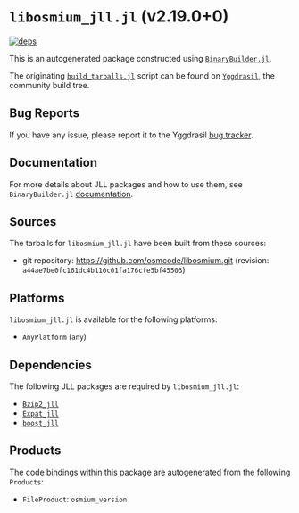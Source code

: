 # `libosmium_jll.jl` (v2.19.0+0)

[![deps](https://juliahub.com/docs/libosmium_jll/deps.svg)](https://juliahub.com/ui/Packages/libosmium_jll/BAFwm?page=2)

This is an autogenerated package constructed using [`BinaryBuilder.jl`](https://github.com/JuliaPackaging/BinaryBuilder.jl).

The originating [`build_tarballs.jl`](https://github.com/JuliaPackaging/Yggdrasil/blob/8a9bc226bea786f9705b6e44475e496e6735c07f/L/libosmium/build_tarballs.jl) script can be found on [`Yggdrasil`](https://github.com/JuliaPackaging/Yggdrasil/), the community build tree.

## Bug Reports

If you have any issue, please report it to the Yggdrasil [bug tracker](https://github.com/JuliaPackaging/Yggdrasil/issues).

## Documentation

For more details about JLL packages and how to use them, see `BinaryBuilder.jl` [documentation](https://docs.binarybuilder.org/stable/jll/).

## Sources

The tarballs for `libosmium_jll.jl` have been built from these sources:

* git repository: https://github.com/osmcode/libosmium.git (revision: `a44ae7be0fc161dc4b110c01fa176cfe5bf45503`)

## Platforms

`libosmium_jll.jl` is available for the following platforms:

* `AnyPlatform` (`any`)

## Dependencies

The following JLL packages are required by `libosmium_jll.jl`:

* [`Bzip2_jll`](https://github.com/JuliaBinaryWrappers/Bzip2_jll.jl)
* [`Expat_jll`](https://github.com/JuliaBinaryWrappers/Expat_jll.jl)
* [`boost_jll`](https://github.com/JuliaBinaryWrappers/boost_jll.jl)

## Products

The code bindings within this package are autogenerated from the following `Products`:

* `FileProduct`: `osmium_version`
